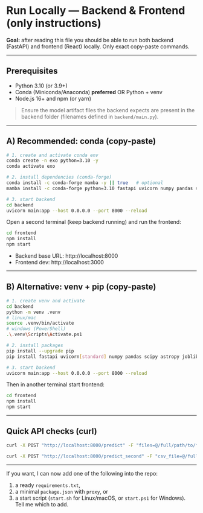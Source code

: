 # Run Locally — Backend & Frontend (only instructions)

**Goal:** after reading this file you should be able to run both backend (FastAPI) and frontend (React) locally. Only exact copy-paste commands.

---

## Prerequisites
- Python 3.10 (or 3.9+)
- Conda (Miniconda/Anaconda) **preferred** OR Python + venv
- Node.js 16+ and npm (or yarn)

> Ensure the model artifact files the backend expects are present in the backend folder (filenames defined in `backend/main.py`).

---

## A) Recommended: conda (copy-paste)

```bash
# 1. create and activate conda env
conda create -n exo python=3.10 -y
conda activate exo

# 2. install dependencies (conda-forge)
conda install -c conda-forge mamba -y || true   # optional
mamba install -c conda-forge python=3.10 fastapi uvicorn numpy pandas scipy astropy joblib lightgbm tsfresh scikit-learn python-multipart -y

# 3. start backend
cd backend
uvicorn main:app --host 0.0.0.0 --port 8000 --reload
```

Open a second terminal (keep backend running) and run the frontend:

```bash
cd frontend
npm install
npm start
```

- Backend base URL: http://localhost:8000
- Frontend dev: http://localhost:3000

---

## B) Alternative: venv + pip (copy-paste)

```bash
# 1. create venv and activate
cd backend
python -m venv .venv
# linux/mac
source .venv/bin/activate
# windows (PowerShell)
.\.venv\Scripts\Activate.ps1

# 2. install packages
pip install --upgrade pip
pip install fastapi uvicorn[standard] numpy pandas scipy astropy joblib lightgbm tsfresh scikit-learn python-multipart

# 3. start backend
uvicorn main:app --host 0.0.0.0 --port 8000 --reload
```

Then in another terminal start frontend:

```bash
cd frontend
npm install
npm start
```

---

## Quick API checks (curl)

```bash
curl -X POST "http://localhost:8000/predict" -F "files=@/full/path/to/file1.fits" -F "files=@/full/path/to/file2.fits"

curl -X POST "http://localhost:8000/predict_second" -F "csv_file=@/full/path/to/data.csv"
```

---

If you want, I can now add one of the following into the repo:
1. a ready `requirements.txt`,  
2. a minimal `package.json` with `proxy`, or  
3. a start script (`start.sh` for Linux/macOS, or `start.ps1` for Windows).  
Tell me which to add.

